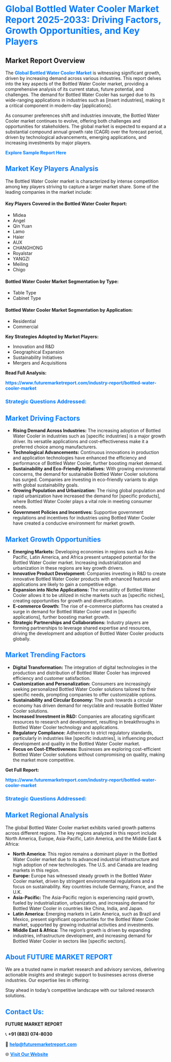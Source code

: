 <h1 style="color: #007BFF;">Global Bottled Water Cooler Market Report 2025-2033: Driving Factors, Growth Opportunities, and Key Players</h1>

<section id="overview">
<h2>Market Report Overview</h2>
<p>The <a href="https://www.futuremarketreport.com/industry-report/bottled-water-cooler-market" style="color: #007BFF; text-decoration: none;"><strong>Global Bottled Water Cooler Market</strong></a> is witnessing significant growth, driven by increasing demand across various industries. This report delves into the key aspects of the Bottled Water Cooler market, providing a comprehensive analysis of its current status, future potential, and challenges. The demand for Bottled Water Cooler has surged due to its wide-ranging applications in industries such as [insert industries], making it a critical component in modern-day [applications].</p>
<p>As consumer preferences shift and industries innovate, the Bottled Water Cooler market continues to evolve, offering both challenges and opportunities for stakeholders. The global market is expected to expand at a substantial compound annual growth rate (CAGR) over the forecast period, driven by technological advancements, emerging applications, and increasing investments by major players.</p>
</section>

<section id="overview">
<p><a href="https://www.futuremarketreport.com/request-sample/reportId=42164" style="color: #007BFF; text-decoration: none;"><strong>Explore Sample Report Here</strong></a></p>
</section>

<section id="key-players">
<h2 style="color: #007BFF;">Market Key Players Analysis</h2>
<p>The Bottled Water Cooler market is characterized by intense competition among key players striving to capture a larger market share. Some of the leading companies in the market include:</p>
<h4>Key Players Covered in the Bottled Water Cooler Report:</h4>
<ul><li>Midea</li><li>Angel</li><li>Qin Yuan</li><li>Lamo</li><li>Haier</li><li>AUX</li><li>CHANGHONG</li><li>Royalstar</li><li>YANGZI</li><li>Meiling</li><li>Chigo</li></ul>
<h4>Bottled Water Cooler Market Segmentation by Type:</h4>
<ul><li>Table Type</li><li>Cabinet Type</li></ul>

<h4>Bottled Water Cooler Market Segmentation by Application:</h4>
<ul><li>Residential</li><li>Commercial</li></ul>
<p><strong>Key Strategies Adopted by Market Players:</strong></p>
<ul>
<li>Innovation and R&D</li>
<li>Geographical Expansion</li>
<li>Sustainability Initiatives</li>
<li>Mergers and Acquisitions</li>
</ul>
</section>

<section>
<p><strong>Read Full Analysis: </strong></p><a href="https://www.futuremarketreport.com/industry-report/bottled-water-cooler-market" style="color: #007BFF; text-decoration: none;"><strong>https://www.futuremarketreport.com/industry-report/bottled-water-cooler-market</strong></a>
<h3 style="color: #007BFF;">Strategic Questions Addressed:</h3>
</section>

<section id="driving-factors">
<h2 style="color: #007BFF;">Market Driving Factors</h2>
<ul>
<li><strong>Rising Demand Across Industries:</strong> The increasing adoption of Bottled Water Cooler in industries such as [specific industries] is a major growth driver. Its versatile applications and cost-effectiveness make it a preferred choice among manufacturers.</li>
<li><strong>Technological Advancements:</strong> Continuous innovations in production and application technologies have enhanced the efficiency and performance of Bottled Water Cooler, further boosting market demand.</li>
<li><strong>Sustainability and Eco-Friendly Initiatives:</strong> With growing environmental concerns, the demand for sustainable Bottled Water Cooler solutions has surged. Companies are investing in eco-friendly variants to align with global sustainability goals.</li>
<li><strong>Growing Population and Urbanization:</strong> The rising global population and rapid urbanization have increased the demand for [specific products], where Bottled Water Cooler plays a vital role in meeting consumer needs.</li>
<li><strong>Government Policies and Incentives:</strong> Supportive government regulations and incentives for industries using Bottled Water Cooler have created a conducive environment for market growth.</li>
</ul>
</section>

<section id="growth-opportunities">
<h2 style="color: #007BFF;">Market Growth Opportunities</h2>
<ul>
<li><strong>Emerging Markets:</strong> Developing economies in regions such as Asia-Pacific, Latin America, and Africa present untapped potential for the Bottled Water Cooler market. Increasing industrialization and urbanization in these regions are key growth drivers.</li>
<li><strong>Innovative Product Development:</strong> Companies investing in R&D to create innovative Bottled Water Cooler products with enhanced features and applications are likely to gain a competitive edge.</li>
<li><strong>Expansion into Niche Applications:</strong> The versatility of Bottled Water Cooler allows it to be utilized in niche markets such as [specific niches], creating opportunities for growth and diversification.</li>
<li><strong>E-commerce Growth:</strong> The rise of e-commerce platforms has created a surge in demand for Bottled Water Cooler used in [specific applications], further boosting market growth.</li>
<li><strong>Strategic Partnerships and Collaborations:</strong> Industry players are forming partnerships to leverage shared expertise and resources, driving the development and adoption of Bottled Water Cooler products globally.</li>
</ul>
</section>

<section id="trending-factors">
<h2 style="color: #007BFF;">Market Trending Factors</h2>
<ul>
<li><strong>Digital Transformation:</strong> The integration of digital technologies in the production and distribution of Bottled Water Cooler has improved efficiency and customer satisfaction.</li>
<li><strong>Customization and Personalization:</strong> Consumers are increasingly seeking personalized Bottled Water Cooler solutions tailored to their specific needs, prompting companies to offer customizable options.</li>
<li><strong>Sustainability and Circular Economy:</strong> The push towards a circular economy has driven demand for recyclable and reusable Bottled Water Cooler solutions.</li>
<li><strong>Increased Investment in R&D:</strong> Companies are allocating significant resources to research and development, resulting in breakthroughs in Bottled Water Cooler technology and applications.</li>
<li><strong>Regulatory Compliance:</strong> Adherence to strict regulatory standards, particularly in industries like [specific industries], is influencing product development and quality in the Bottled Water Cooler market.</li>
<li><strong>Focus on Cost-Effectiveness:</strong> Businesses are exploring cost-efficient Bottled Water Cooler solutions without compromising on quality, making the market more competitive.</li>
</ul>
</section>

<section>
<p><strong>Get Full Report: </strong></p><a href="https://www.futuremarketreport.com/industry-report/bottled-water-cooler-market" style="color: #007BFF; text-decoration: none;"><strong>https://www.futuremarketreport.com/industry-report/bottled-water-cooler-market</strong></a>
<h3 style="color: #007BFF;">Strategic Questions Addressed:</h3>
</section>


<section id="regional-analysis">
<h2 style="color: #007BFF;">Market Regional Analysis</h2>
<p>The global Bottled Water Cooler market exhibits varied growth patterns across different regions. The key regions analyzed in this report include North America, Europe, Asia-Pacific, Latin America, and the Middle East & Africa:</p>
<ul>
<li><strong>North America:</strong> This region remains a dominant player in the Bottled Water Cooler market due to its advanced industrial infrastructure and high adoption of new technologies. The U.S. and Canada are leading markets in this region.</li>
<li><strong>Europe:</strong> Europe has witnessed steady growth in the Bottled Water Cooler market, driven by stringent environmental regulations and a focus on sustainability. Key countries include Germany, France, and the U.K.</li>
<li><strong>Asia-Pacific:</strong> The Asia-Pacific region is experiencing rapid growth, fueled by industrialization, urbanization, and increasing demand for Bottled Water Cooler in countries like China, India, and Japan.</li>
<li><strong>Latin America:</strong> Emerging markets in Latin America, such as Brazil and Mexico, present significant opportunities for the Bottled Water Cooler market, supported by growing industrial activities and investments.</li>
<li><strong>Middle East & Africa:</strong> The region’s growth is driven by expanding industries, infrastructure development, and increasing demand for Bottled Water Cooler in sectors like [specific sectors].</li>
</ul>
</section>

<footer>
<h2 style="color: #007BFF;">About FUTURE MARKET REPORT</h2>
<p>We are a trusted name in market research and advisory services, delivering actionable insights and strategic support to businesses across diverse industries. Our expertise lies in offering:</p>

<p>Stay ahead in today’s competitive landscape with our tailored research solutions.</p>

<h2 style="color: #007BFF;">Contact Us:</h2>
<p><strong>FUTURE MARKET REPORT</strong></p>
<p>📞 <strong>+91 (883) 074-8030</strong></p>
<p>📧 <strong><a href="mailto:help@futuremarketreport.com" style="color: #007BFF;">help@futuremarketreport.com</a></strong></p>
<p>🌐 <strong><a href="https://www.futuremarketreport.com/" style="color: #007BFF;">Visit Our Website</a></strong></p>
</footer>